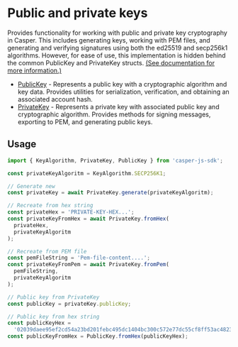 # Public and private keys

Provides functionality for working with public and private key cryptography in Casper. This includes generating keys, working with PEM files, and generating and verifying signatures using both the ed25519 and secp256k1 algorithms. However, for ease of use, this implementation is hidden behind the common PublicKey and PrivateKey structs. [(See documentation for more information.)](https://docs.casper.network/developers/dapps/signing-a-transaction#public-key-cryptography)

- [PublicKey](https://github.com/casper-ecosystem/casper-js-sdk/blob/829463f8b0ef4a501e1601e088546a0858857951/src/types/keypair/PublicKey.ts#L54) - Represents a public key with a cryptographic algorithm and key data. Provides utilities for serialization, verification, and obtaining an associated account hash.
- [PrivateKey](https://github.com/casper-ecosystem/casper-js-sdk/blob/829463f8b0ef4a501e1601e088546a0858857951/src/types/keypair/PrivateKey.ts#L38) - Represents a private key with associated public key and cryptographic algorithm. Provides methods for signing messages, exporting to PEM, and generating public keys.

## Usage

```ts
import { KeyAlgorithm, PrivateKey, PublicKey } from 'casper-js-sdk';

const privateKeyAlgoritm = KeyAlgorithm.SECP256K1;

// Generate new
const privateKey = await PrivateKey.generate(privateKeyAlgoritm);

// Recreate from hex string
const privateHex = 'PRIVATE-KEY-HEX...';
const privateKeyFromHex = await PrivateKey.fromHex(
  privateHex,
  privateKeyAlgoritm
);

// Recreate from PEM file
const pemFileString = 'Pem-file-content....';
const privateKeyFromPem = await PrivateKey.fromPem(
  pemFileString,
  privateKeyAlgoritm
);

// Public key from PrivateKey
const publicKey = privateKey.publicKey;

// Public key from hex string
const publicKeyHex =
  '02039daee95ef2cd54a23bd201febc495dc1404bc300c572e77dc55cf8ff53ac4823';
const publicKeyFromHex = PublicKey.fromHex(publicKeyHex);
```
